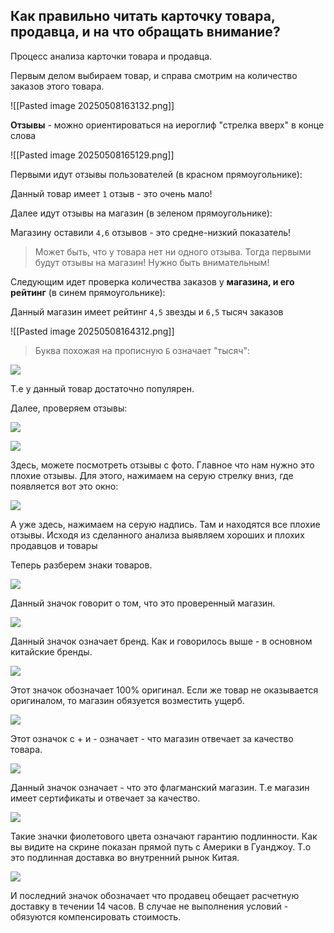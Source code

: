 ## Как правильно читать карточку товара, продавца, и на что обращать внимание?

Процесс анализа карточки товара и продавца.

Первым делом выбираем товар, и справа смотрим на количество заказов этого товара. 

![[Pasted image 20250508163132.png]]

**Отзывы** - можно ориентироваться на иероглиф "стрелка вверх" в конце слова

![[Pasted image 20250508165129.png]]

Первыми идут отзывы пользователей (в красном прямоугольнике):

Данный товар имеет `1` отзыв - это очень мало!

Далее идут отзывы на магазин (в зеленом прямоугольнике):

Магазину оставили `4,6` отзывов - это средне-низкий показатель!

> Может быть, что у товара нет ни одного отзыва. Тогда первыми будут отзывы на магазин! Нужно быть внимательным!

Следующим идет проверка количества заказов у **магазина, и его рейтинг** (в синем прямоугольнике): 

Данный магазин имеет рейтинг `4,5` звезды и `6,5` тысяч заказов

![[Pasted image 20250508164312.png]]



> Буква похожая на прописную `Б` означает "тысяч":

![](https://img1.teletype.in/files/45/ab/45aba997-d1f3-41c4-84f8-eb85b2912229.png)

Т.е у данный товар достаточно популярен.



Далее, проверяем отзывы:

![](https://img2.teletype.in/files/97/0c/970cd443-1c78-4843-baa4-3521db4e8437.png)

![](https://img3.teletype.in/files/a6/ee/a6eee7b6-09ec-4496-b50a-64aa2903d039.png)

Здесь, можете посмотреть отзывы с фото. Главное что нам нужно это плохие отзывы. Для этого, нажимаем на серую стрелку вниз, где появляется вот это окно:

![](https://img1.teletype.in/files/46/6c/466cb012-bd29-4c04-92b9-f2c500c6aea0.png)

А уже здесь, нажимаем на серую надпись. Там и находятся все плохие отзывы. Исходя из сделанного анализа выявляем хороших и плохих продавцов и товары

Теперь разберем знаки товаров.

![](https://img1.teletype.in/files/4f/94/4f946838-4468-499f-bf0c-f4ec394c32be.jpeg)

Данный значок говорит о том, что это проверенный магазин.

![](https://img4.teletype.in/files/30/6b/306b5dde-7d5c-4ea7-a018-6598fa2d11f0.png)

Данный значок означает бренд. Как и говорилось выше - в основном китайские бренды.

![](https://img4.teletype.in/files/fc/4d/fc4ded8f-5d46-43cb-a633-7a724293d13f.png)

Этот значок обозначает 100% оригинал. Если же товар не оказывается оригиналом, то магазин обязуется возместить ущерб.

![](https://img4.teletype.in/files/bf/41/bf41c1be-87d4-4535-9a2c-12687f5b8991.png)

Этот означок с + и - означает - что магазин отвечает за качество товара.

![](https://img4.teletype.in/files/bd/07/bd07dfbd-192e-4ef9-a643-fe4b4517d006.png)

Данный значок означает - что это флагманский магазин. Т.е магазин имеет сертификаты и отвечает за качество.

![](https://img3.teletype.in/files/a8/09/a809282f-bd74-45dc-92d9-a0e5bdfb991a.png)

Такие значки фиолетового цвета означают гарантию подлинности. Как вы видите на скрине показан прямой путь с Америки в Гуанджоу. Т.о это подлинная доставка во внутренний рынок Китая.

![](https://img2.teletype.in/files/94/99/94994b5f-0ea7-4af9-8e13-fe1cd2b7ec94.png)

И последний значок обозначает что продавец обещает расчетную доставку в течении 14 часов. В случае не выполнения условий - обязуются компенсировать стоимость.